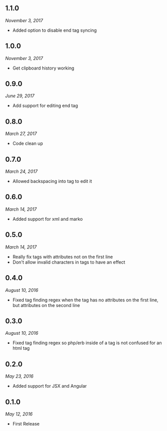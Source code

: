 ## 1.1.0
_November 3, 2017_
* Added option to disable end tag syncing

## 1.0.0
_November 3, 2017_
* Get clipboard history working

## 0.9.0
_June 29, 2017_
* Add support for editing end tag

## 0.8.0
_March 27, 2017_
* Code clean up

## 0.7.0
_March 24, 2017_
* Allowed backspacing into tag to edit it

## 0.6.0
_March 14, 2017_
* Added support for xml and marko

## 0.5.0
_March 14, 2017_
* Really fix tags with attributes not on the first line
* Don't allow invalid characters in tags to have an effect

## 0.4.0
_August 10, 2016_
* Fixed tag finding regex when the tag has no attributes on the first line, but attributes on the second line

## 0.3.0
_August 10, 2016_
* Fixed tag finding regex so php/erb inside of a tag is not confused for an html tag

## 0.2.0
_May 23, 2016_
* Added support for JSX and Angular

## 0.1.0
_May 12, 2016_
* First Release

